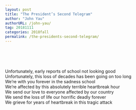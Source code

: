 ```yaml
---
layout: post
title: "The President’s Second Telegram"
author: "John Yau"
authorURL: /john-yau/
tag: 20181111
categories: 2018fall
permalink: /the-presidents-second-telegram/
---
```


<br><br>
<br><br>
Unfortunately, early reports of school not looking good
<br>
Unfortunately, this loss of decades has been going on too long
<br>
We’re with you forever in the sadness school
<br>
We’re affected by this absolutely terrible heartbreak hour
<br>
We send our love to everyone affected by our country
<br>
We send the loss of life our horrific deadly forever
<br>
We grieve for years of heartbreak in this tragic attack
<br><br>
